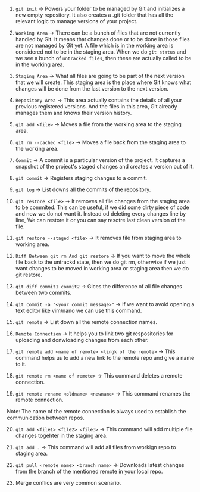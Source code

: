 1. `git init` -> Powers your folder to be managed by Git and initializes a new empty repository. It also creates a .git folder that has all the relevant logic to manage versions of your project.

2. `Working Area` -> There can be a bunch of files that are not currently handled by Git. It means that changes done or to be done in those files are not managed by Git yet. A file which is in the working area is considered not to be in the staging area. When we do `git status` and we see a bunch of `untracked files`, then these are actually called to be in the working area.

3. `Staging Area` -> What all files are going to be part of the next version that we will create. This staging area is the place where Git knows what changes will be done from the last version to the next version.

4. `Repository Area` -> This area actually contains the details of all your previous registered versions. And the files in this area, Git already manages them and knows their version history.

5. `git add <file>` -> Moves a file from the working area to the staging area.

6. `git rm --cached <file>` -> Moves a file back from the staging area to the working area.

7. `Commit` -> A commit is a particular version of the project. It captures a snapshot of the project's staged changes and creates a version out of it.

8. `git commit` -> Registers staging changes to a commit.

9. `git log` -> List downs all the commits of the repository.

10. `git restore <file>` -> It removes all file changes from the staging area to be commited. This can be useful, if we did some dirty piece of code and now we do not want it. Instead od deleting every changes line by line, We can restore it or you can say resotre last clean version of the file.

11. `git restore --staged <file>` -> It removes file from staging area to working area.

12. `Diff Between git rm And git restore` -> If you want to move the whole file back to the untrackd state, then we do git rm, otherwise if we just want changes to be moved in working area or staging area then we do git restore.

13. `git diff commit1 commit2` -> Gices the difference of all file changes between two commits.

14. `git commit -a "<your commit message>"` -> If we want to avoid opening a text editor like vim/nano we can use this command.

15. `git remote` -> List down all the remote connection names.

16. `Remote Connection` -> It helps you to link two git respositories for uploading and donwloading changes from each other.

17. `git remote add <name of remote> <lingk of the remote>` -> This command helps us to add a new link to the remote repo and give a name to it.

18. `git remote rm <name of remote>` -> This command deletes a remote connection.

19. `git remote rename <oldname> <newname>` -> This command renames the remote connection.

Note: The name of the remote connection is always used to establish the communication between repos.

20. `git add <file1> <file2> <file3>` -> This command will add multiple file changes togehter in the staging area.

21. `git add .` -> This command will add all files from workign repo to staging area.

22. `git pull <remote name> <branch name>` -> Downloads latest changes from the branch of the mentioned remote in your local repo.

23. Merge conflics are very common scenario.

